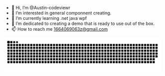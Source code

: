 - 👋 Hi, I’m @Austin-codeviewr
- 👀 I’m interested in general componnent creating.
- 🌱 I’m currently learning .net java wpf 
- 💞️ I’m dedicated to creating a demo that is ready to use out of the box.
- 📫 How to reach me 1664069063z@gmail.com

<img align="left" src="https://raw.githubusercontent.com/softlgl/softlgl/output/github-contribution-grid-snake-dark.svg">

<!---
Austin-codeviewr/Austin-codeviewr is a ✨ special ✨ repository because its `README.md` (this file) appears on your GitHub profile.
You can click the Preview link to take a look at your changes.
--->
